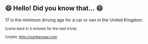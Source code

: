 ## 😄 Hello! Did you know that... 😄
17 is the minimum driving age for a car or van in the United Kingdom.

<sup>(come back in 5 minutes for the next trivia)</sup>


<sup>Credits: http://numbersapi.com</sup>
